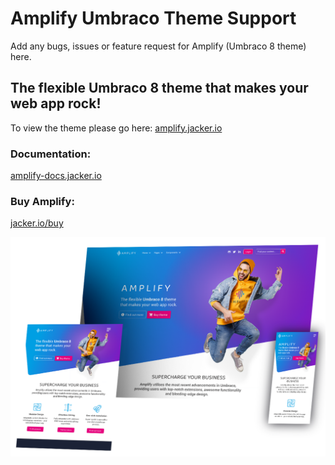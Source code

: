 # Amplify Umbraco Theme Support
Add any bugs, issues or feature request for Amplify (Umbraco 8 theme) here.

## The flexible Umbraco 8 theme that makes your web app rock!

To view the theme please go here:
[amplify.jacker.io](https://amplify.jacker.io/)

### Documentation:
[amplify-docs.jacker.io](https://amplify-docs.jacker.io/)

### Buy **Amplify**:
[jacker.io/buy](https://jacker.io/buy)

![Amplify](/amplify-theme-umbraco-mockups.png)
